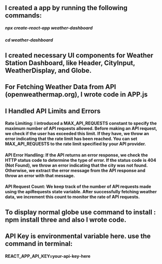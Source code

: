 ## I created a app by running the following commands:

##### npx create-react-app weather-dashboard
##### cd weather-dashboard
## I created necessary UI components for Weather Station Dashboard, like Header, CityInput, WeatherDisplay, and Globe.

## For Fetching Weather Data from API (openweathermap.org), I wrote code in APP.js

## I Handled API Limits and Errors

#### Rate Limiting: I introduced a MAX_API_REQUESTS constant to specify the maximum number of API requests allowed. Before making an API request, we check if the user has exceeded this limit. If they have, we throw an error indicating that the rate limit has been reached. You can set MAX_API_REQUESTS to the rate limit specified by your API provider.

#### API Error Handling: If the API returns an error response, we check the HTTP status code to determine the type of error. If the status code is 404 (Not Found), we throw an error indicating that the city was not found. Otherwise, we extract the error message from the API response and throw an error with that message.

#### API Request Count: We keep track of the number of API requests made using the apiRequests state variable. After successfully fetching weather data, we increment this count to monitor the rate of API requests.

## To display normal globe use command to install : npm install three and also I wrote code.
## API Key is environmental variable here. use the command in terminal: 
#### REACT_APP_API_KEY=your-api-key-here

